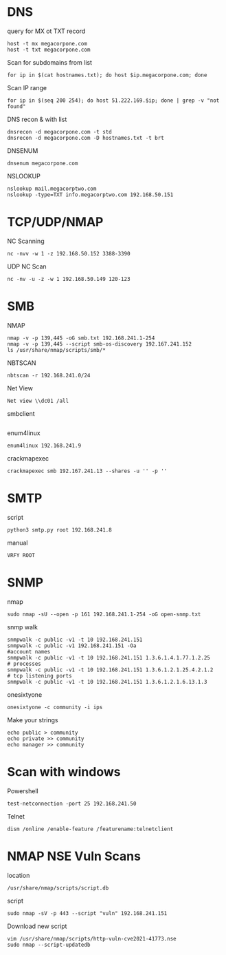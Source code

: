 # DNS

query for MX ot TXT record 
```
host -t mx megacorpone.com
host -t txt megacorpone.com
```
Scan for subdomains from list
```
for ip in $(cat hostnames.txt); do host $ip.megacorpone.com; done
```
Scan IP range 
```
for ip in $(seq 200 254); do host 51.222.169.$ip; done | grep -v "not found"
```
DNS recon & with list
```
dnsrecon -d megacorpone.com -t std
dnsrecon -d megacorpone.com -D hostnames.txt -t brt
```
DNSENUM
``` 
dnsenum megacorpone.com
```
NSLOOKUP
``` 
nslookup mail.megacorptwo.com 
nslookup -type=TXT info.megacorptwo.com 192.168.50.151
```

# TCP/UDP/NMAP

NC Scanning
```
nc -nvv -w 1 -z 192.168.50.152 3388-3390
```
UDP NC Scan
```
nc -nv -u -z -w 1 192.168.50.149 120-123
```

# SMB 
NMAP
```
nmap -v -p 139,445 -oG smb.txt 192.168.241.1-254
nmap -v -p 139,445 --script smb-os-discovery 192.167.241.152
ls /usr/share/nmap/scripts/smb/*
```
NBTSCAN
```
nbtscan -r 192.168.241.0/24
```
Net View
```
Net view \\dc01 /all
```
smbclient
```

```
enum4linux
```
enum4linux 192.168.241.9 
```
crackmapexec
```
crackmapexec smb 192.167.241.13 --shares -u '' -p ''
```





# SMTP
script
```
python3 smtp.py root 192.168.241.8
```
manual
```
VRFY ROOT
```
# SNMP
nmap
```
sudo nmap -sU --open -p 161 192.168.241.1-254 -oG open-snmp.txt
```
snmp walk
```
snmpwalk -c public -v1 -t 10 192.168.241.151
snmpwalk -c public -v1 192.168.241.151 -Oa
#account names
snmpwalk -c public -v1 -t 10 192.168.241.151 1.3.6.1.4.1.77.1.2.25
# processes
snmpwalk -c public -v1 -t 10 192.168.241.151 1.3.6.1.2.1.25.4.2.1.2
# tcp listening ports
snmpwalk -c public -v1 -t 10 192.168.241.151 1.3.6.1.2.1.6.13.1.3
```
onesixtyone 
```
onesixtyone -c community -i ips 
```
Make your strings
```
echo public > community
echo private >> community
echo manager >> community
```
# Scan with windows
Powershell
```
test-netconnection -port 25 192.168.241.50
```
Telnet
```
dism /online /enable-feature /featurename:telnetclient
```

# NMAP NSE Vuln Scans
location
```
/usr/share/nmap/scripts/script.db
```
script
```
sudo nmap -sV -p 443 --script "vuln" 192.168.241.151
```
Download new script
```
vim /usr/share/nmap/scripts/http-vuln-cve2021-41773.nse
sudo nmap --script-updatedb
```